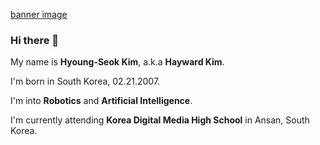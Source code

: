 [banner image](/assets/banner.jpeg)

### Hi there 👋
My name is **Hyoung-Seok Kim**, a.k.a **Hayward Kim**.

I'm born in South Korea, 02.21.2007.

I'm into **Robotics** and **Artificial Intelligence**.

I'm currently attending **Korea Digital Media High School** in Ansan, South Korea.

